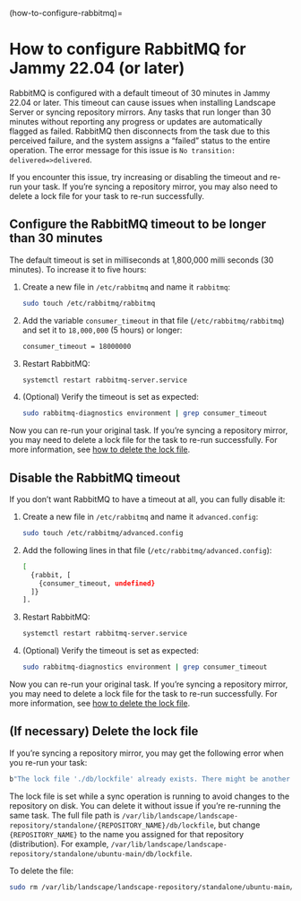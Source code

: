 (how-to-configure-rabbitmq)=
# How to configure RabbitMQ for Jammy 22.04 (or later)

RabbitMQ is configured with a default timeout of 30 minutes in Jammy 22.04 or later. This timeout can cause issues when installing Landscape Server or syncing repository mirrors. Any tasks that run longer than 30 minutes without reporting any progress or updates are automatically flagged as failed. RabbitMQ then disconnects from the task due to this perceived failure, and the system assigns a “failed” status to the entire operation. The error message for this issue is `No transition: delivered=>delivered`. 

If you encounter this issue, try increasing or disabling the timeout and re-run your task. If you’re syncing a repository mirror, you may also need to delete a lock file for your task to re-run successfully.

## Configure the RabbitMQ timeout to be longer than 30 minutes

The default timeout is set in milliseconds at 1,800,000 milli seconds (30 minutes). To increase it to five hours:

1. Create a new file in `/etc/rabbitmq` and name it `rabbitmq`:
    
    ```bash
    sudo touch /etc/rabbitmq/rabbitmq
    ```
    
2. Add the variable `consumer_timeout` in that file (`/etc/rabbitmq/rabbitmq`) and set it to `18,000,000` (5 hours) or longer:
    
    ```bash
    consumer_timeout = 18000000
    ```
    
3. Restart RabbitMQ:
    
    ```bash
    systemctl restart rabbitmq-server.service
    ```
    
4. (Optional) Verify the timeout is set as expected:
    
    ```bash
    sudo rabbitmq-diagnostics environment | grep consumer_timeout
    ```
    

Now you can re-run your original task. If you’re syncing a repository mirror, you may need to delete a lock file for the task to re-run successfully. For more information, see [how to delete the lock file](#if-necessary-delete-the-lock-file).

## Disable the RabbitMQ timeout

If you don’t want RabbitMQ to have a timeout at all, you can fully disable it:

1. Create a new file in `/etc/rabbitmq` and name it `advanced.config`:
    
    ```bash
    sudo touch /etc/rabbitmq/advanced.config
    ```
    
2. Add the following lines in that file (`/etc/rabbitmq/advanced.config`):
    
    ```bash
    [
      {rabbit, [
        {consumer_timeout, undefined}
      ]}
    ].
    ```
    
3. Restart RabbitMQ:
    
    ```bash
    systemctl restart rabbitmq-server.service
    ```
    
4. (Optional) Verify the timeout is set as expected:
    
    ```bash
    sudo rabbitmq-diagnostics environment | grep consumer_timeout
    ```
    

Now you can re-run your original task. If you’re syncing a repository mirror, you may need to delete a lock file for the task to re-run successfully. For more information, see [how to delete the lock file](#if-necessary-delete-the-lock-file).

## (If necessary) Delete the lock file

If you’re syncing a repository mirror, you may get the following error when you re-run your task:

```bash
b"The lock file './db/lockfile' already exists. There might be another instance with the\r\nsame database dir running. To avoid locking overhead, only one process\r\ncan access the database at the same time. Do not delete the lock file unless\r\nyou are sure no other version is still running!\r\nThere have been errors!\r\n"
```

The lock file is set while a sync operation is running to avoid changes to the repository on disk. You can delete it without issue if you’re re-running the same task. The full file path is `/var/lib/landscape/landscape-repository/standalone/{REPOSITORY_NAME}/db/lockfile`, but change `{REPOSITORY_NAME}` to the name you assigned for that repository (distribution). For example, `/var/lib/landscape/landscape-repository/standalone/ubuntu-main/db/lockfile`.

To delete the file:

```bash
sudo rm /var/lib/landscape/landscape-repository/standalone/ubuntu-main/db/lockfile
```

